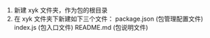 1. 新建 xyk 文件夹，作为包的根目录
2. 在 xyk 文件夹下新建如下三个文件：
    package.json  (包管理配置文件)
    index.js      (包入口文件)
    README.md     (包说明文件) 